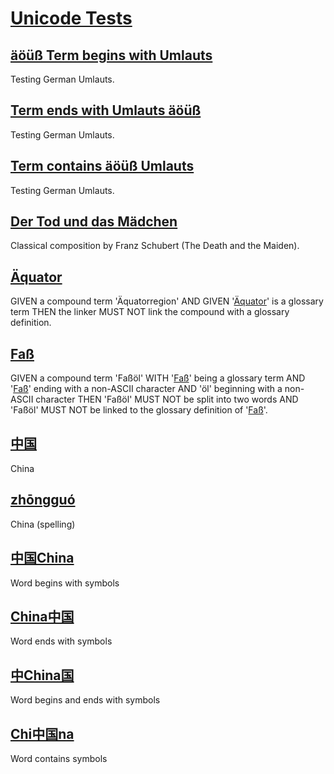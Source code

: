 # [Unicode Tests](#unicode-tests)

<!-- =========== DE ============= -->

## [äöüß Term begins with Umlauts](#äöüß-term-begins-with-umlauts)

Testing German Umlauts.

## [Term ends with Umlauts äöüß](#term-ends-with-umlauts-äöüß)

Testing German Umlauts.

## [Term contains äöüß Umlauts](#term-contains-äöüß-umlauts)

Testing German Umlauts.

## [Der Tod und das Mädchen](#der-tod-und-das-mädchen)

Classical composition by Franz Schubert (The Death and the Maiden).

## [Äquator](#äquator)

GIVEN a compound term 'Äquatorregion' AND GIVEN '[Äquator][1]' is a glossary term
THEN the linker MUST NOT link the compound with a glossary definition.

## [Faß](#faß)

GIVEN a compound term 'Faßöl'
WITH '[Faß][2]' being a glossary term
 AND '[Faß][2]' ending with a non-ASCII character
 AND 'öl' beginning with a non-ASCII character
THEN 'Faßöl' MUST NOT be split into two words
AND 'Faßöl' MUST NOT be linked to the glossary definition of '[Faß][2]'.

<!-- =========== ZH ============= -->

## [中国](#中国)

China

## [zhōngguó](#zhōngguó)

China (spelling)

## [中国China](#中国china)

Word begins with symbols

## [China中国](#china中国)

Word ends with symbols

## [中China国](#中china国)

Word begins and ends with symbols

## [Chi中国na](#chi中国na)

Word contains symbols

[1]: unicode-glossary.md#äquator "GIVEN a compound term 'Äquatorregion' AND GIVEN 'Äquator' is a glossary term
THEN the linker MUST NOT link the compound with a glossary definition."

[2]: unicode-glossary.md#faß "GIVEN a compound term 'Faßöl'
WITH 'Faß' being a glossary term AND 'Faß' ending with a non-ASCII character AND 'öl' beginning with a non-ASCII character
THEN 'Faßöl' MUST NOT be split into two words
AND 'Faßöl' MUST NOT be linked to the glossary definition of 'Faß'."
